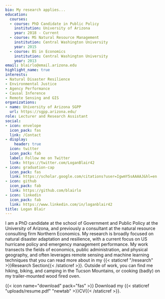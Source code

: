 ```yaml
---
bio: My research applies...
education:
  courses:
  - course: PhD Candidate in Public Policy
    institution: University of Arizona
    year: 2018 - Current
  - course: MS Natural Resource Management
    institution: Central Washington University
    year: 2015
  - course: BS in Economics
    institution: Central Washington University
    year: 2013
email: blairlo@email.arizona.edu
highlight_name: true
interests:
- Natural Disaster Resilience
- Environmental Justice
- Agency Performance
- Causal Inference
- Remote Sensing and GIS
organizations:
- name: University of Arizona SGPP
  url: https://sgpp.arizona.edu/
role: Lecturer and Research Assistant
social:
- icon: envelope
  icon_pack: fas
  link: /Contact
- display:
    header: true
  icon: twitter
  icon_pack: fab
  label: Follow me on Twitter
  link: https://twitter.com/LoganBlair42
- icon: graduation-cap
  icon_pack: fas
  link: https://scholar.google.com/citations?user=IgwmY5sAAAAJ&hl=en
- icon: github
  icon_pack: fab
  link: https://github.com/blairlo
- icon: linkedin
  icon_pack: fab
  link: https://www.linkedin.com/in/loganblair42
title: Logan Blair
---
```


I am a PhD candidate at the school of Government and Public Policy at the University of Arizona, and previously a consultant at the natural resource consulting firm Northern Economics. My research is broadly focused on natural disaster adaptation and resilience, with a current focus on US hurricane policy and emergency management performance. My work transects the fields of economics, public administration, and physical geography, and often leverages remote sensing and machine learning techniques that you can read more about in my {{< staticref "/research" >}}Research Section{{< /staticref >}}. Outside of work, you can find me hiking, biking, and camping in the Tucson Mountains, or cooking (badly) on my trailer-mounted wood fired oven.

{{< icon name="download" pack="fas" >}} Download my {{< staticref "uploads/resume.pdf" "newtab" >}}CV{{< /staticref >}}.
